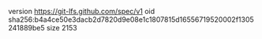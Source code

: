 version https://git-lfs.github.com/spec/v1
oid sha256:b4a4ce50e3dacb2d7820d9e08e1c1807815d16556719520002f1305241889be5
size 2153
